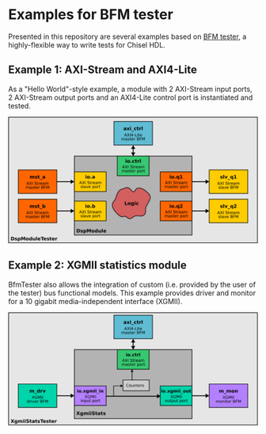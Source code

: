 # Examples for BFM tester

Presented in this repository are several examples based on [BFM
tester](https://github.com/j-marjanovic/chisel-bfm-tester), a highly-flexible
way to write tests for Chisel HDL.

## Example 1: AXI-Stream and AXI4-Lite

As a "Hello World"-style example, a module with 2 AXI-Stream input ports, 2
AXI-Stream output ports and an AXI4-Lite control port is instantiated and
tested.

![DspModuleTester](docs/example-1.png)

## Example 2: XGMII statistics module

BfmTester also allows the integration of custom (i.e. provided by the user
of the tester) bus functional models. This example provides driver and monitor
for a 10 gigabit media-independent interface (XGMII).

![XgmiiStatsTester](docs/example-2.png)
